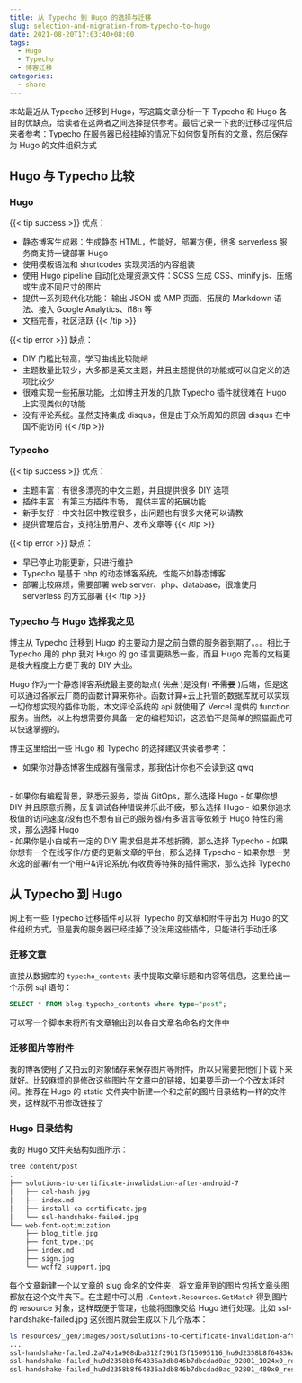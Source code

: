 ```yaml
---
title: 从 Typecho 到 Hugo 的选择与迁移
slug: selection-and-migration-from-typecho-to-hugo
date: 2021-08-20T17:03:40+08:00
tags:
  - Hugo
  - Typecho
  - 博客迁移
categories:
  - share
---
```


本站最近从 Typecho 迁移到 Hugo，写这篇文章分析一下 Typecho 和 Hugo 各自的优缺点，给读者在这两者之间选择提供参考。最后记录一下我的迁移过程供后来者参考：Typecho 在服务器已经挂掉的情况下如何恢复所有的文章，然后保存为 Hugo 的文件组织方式

<!--more-->

## Hugo 与 Typecho 比较

### Hugo

{{< tip success >}}
优点：
- 静态博客生成器：生成静态 HTML，性能好，部署方便，很多 serverless 服务商支持一键部署 Hugo
- 使用模板语法和 shortcodes 实现灵活的内容组装
- 使用 Hugo pipeline 自动化处理资源文件：SCSS 生成 CSS、minify js、压缩或生成不同尺寸的图片
- 提供一系列现代化功能： 输出 JSON 或 AMP 页面、拓展的 Markdown 语法、接入 Google Analytics、i18n 等
- 文档完善，社区活跃
{{< /tip >}}

{{< tip error >}}
缺点：
- DIY 门槛比较高，学习曲线比较陡峭
- 主题数量比较少，大多都是英文主题，并且主题提供的功能或可以自定义的选项比较少
- 很难实现一些拓展功能，比如博主开发的几款 Typecho 插件就很难在 Hugo 上实现类似的功能
- 没有评论系统。虽然支持集成 disqus，但是由于众所周知的原因 disqus 在中国不能访问
{{< /tip >}}

### Typecho

{{< tip success >}}
优点：
- 主题丰富：有很多漂亮的中文主题，并且提供很多 DIY 选项
- 插件丰富：有第三方插件市场， 提供丰富的拓展功能
- 新手友好：中文社区中教程很多，出问题也有很多大佬可以请教
- 提供管理后台，支持注册用户、发布文章等
{{< /tip >}}

{{< tip error >}}
缺点：
- 早已停止功能更新，只进行维护
- Typecho 是基于 php 的动态博客系统，性能不如静态博客
- 部署比较麻烦，需要部署 web server、php、database，很难使用 serverless 的方式部署
{{< /tip >}}

### Typecho 与 Hugo 选择我之见

博主从 Typecho 迁移到 Hugo 的主要动力是之前白嫖的服务器到期了。。。相比于 Typecho 用的 php 我对 Hugo 的 go 语言更熟悉一些，而且 Hugo 完善的文档更是极大程度上方便于我的 DIY 大业。

Hugo 作为一个静态博客系统最主要的缺点( ~~优点~~ )是没有( ~~不需要~~ )后端，但是这可以通过各家云厂商的函数计算来弥补。函数计算+云上托管的数据库就可以实现一切你想实现的插件功能，本文评论系统的 api 就使用了 Vercel 提供的 function 服务。当然，以上构想需要你具备一定的编程知识，这恐怕不是简单的照猫画虎可以快速掌握的。

博主这里给出一些 Hugo 和 Typecho 的选择建议供读者参考：

- 如果你对静态博客生成器有强需求，那我估计你也不会读到这 qwq
</br>
- 如果你有编程背景，熟悉云服务，崇尚 GitOps，那么选择 Hugo
- 如果你想 DIY 并且原意折腾，反复调试各种错误并乐此不疲，那么选择 Hugo
- 如果你追求极值的访问速度/没有也不想有自己的服务器/有多语言等依赖于 Hugo 特性的需求，那么选择 Hugo
</br>
- 如果你是小白或有一定的 DIY 需求但是并不想折腾，那么选择 Typecho
- 如果你想有一个在线写作/方便的更新文章的平台，那么选择 Typecho
- 如果你想一劳永逸的部署/有一个用户&评论系统/有收费等特殊的插件需求，那么选择 Typecho

## 从 Typecho 到 Hugo

网上有一些 Typecho 迁移插件可以将 Typecho 的文章和附件导出为 Hugo 的文件组织方式，但是我的服务器已经挂掉了没法用这些插件，只能进行手动迁移

### 迁移文章

直接从数据库的 `typecho_contents` 表中提取文章标题和内容等信息，这里给出一个示例 sql 语句：

```sql
SELECT * FROM blog.typecho_contents where type="post";
```

可以写一个脚本来将所有文章输出到以各自文章名命名的文件中

### 迁移图片等附件

我的博客使用了又拍云的对象储存来保存图片等附件，所以只需要把他们下载下来就好。比较麻烦的是修改这些图片在文章中的链接，如果要手动一个个改太耗时间。推荐在 Hugo 的 static 文件夹中新建一个和之前的图片目录结构一样的文件夹，这样就不用修改链接了

### Hugo 目录结构

我的 Hugo 文件夹结构如图所示：

```bash
tree content/post
.
├── solutions-to-certificate-invalidation-after-android-7
│   ├── cal-hash.jpg
│   ├── index.md
│   ├── install-ca-certificate.jpg
│   └── ssl-handshake-failed.jpg
└── web-font-optimization
    ├── blog_title.jpg
    ├── font_type.jpg
    ├── index.md
    ├── sign.jpg
    └── woff2_support.jpg
```

每个文章新建一个以文章的 slug 命名的文件夹，将文章用到的图片包括文章头图都放在这个文件夹下。在主题中可以用 `.Context.Resources.GetMatch` 得到图片的 resource 对象，这样既便于管理，也能将图像交给 Hugo 进行处理。比如 ssl-handshake-failed.jpg 这张图片就会生成以下几个版本：

```bash
ls resources/_gen/images/post/solutions-to-certificate-invalidation-after-android-7
...
ssl-handshake-failed.2a74b1a908dba312f29b1f3f15095116_hu9d2358b8f64836a3db846b7dbcdad0ac_92801_250x150_fill_q75_box_smart1.jpg
ssl-handshake-failed_hu9d2358b8f64836a3db846b7dbcdad0ac_92801_1024x0_resize_q75_box.jpg
ssl-handshake-failed_hu9d2358b8f64836a3db846b7dbcdad0ac_92801_480x0_resize_q75_box.jpg
```
